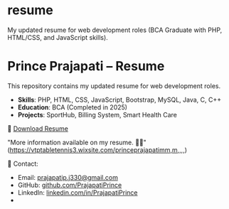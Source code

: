 # resume
My updated resume for web development roles (BCA Graduate with PHP, HTML/CSS, and JavaScript skills).

# Prince Prajapati – Resume

This repository contains my updated resume for web development roles.

- **Skills**: PHP, HTML, CSS, JavaScript, Bootstrap, MySQL, Java, C, C++
- **Education**: BCA (Completed in 2025)
- **Projects**: SportHub, Billing System, Smart Health Care

📄 [Download Resume](https://drive.google.com/file/d/1zJ1yGVc_vnccbcUhXnScASN54HZ-hUUl/view?usp=drivesdk )

"More information available on my resume. 
📄✨" (https://vtptabletennis3.wixsite.com/princeprajapatimm,m,,,,)

💼 Contact:
- Email: prajapatip.j330@gmail.com
- GitHub: [github.com/PrajapatiPrince](https://github.com/PrajapatiPrince2005)
- LinkedIn: [linkedin.com/in/PrajapatiPrince](https://www.linkedin.com/in/prince-prajapati-b5ba1a344/)
- 
